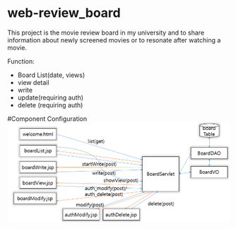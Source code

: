 # web-review_board

This project is the movie review board in my university and to share information about newly screened movies
or to resonate after watching a movie.


Function:
- Board List(date, views)
- view detail
- write
- update(requiring auth)
- delete (requiring auth)

#Component Configuration
![component_config](./image/component_config.png)
